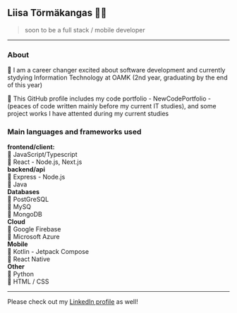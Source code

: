 ## Liisa Törmäkangas :ok_woman:
> soon to be a full stack / mobile developer

---

### About

🌱 I am a career changer excited about software development and currently stydying Information Technology at OAMK (2nd year, graduating by the end of this year)

🌱 This GitHub profile includes my code portfolio - NewCodePortfolio - (peaces of code written mainly before my current IT studies), and some project works I have attented during my current studies

### Main languages and frameworks used

**frontend/client:**  
💬 JavaScript/Typescript  
💬 React - Node.js, Next.js  
**backend/api**  
💬 Express - Node.js  
💬 Java  
**Databases**  
💬 PostGreSQL  
💬 MySQ  
💬 MongoDB  
**Cloud**  
💬 Google Firebase  
💬 Microsoft Azure  
**Mobile**  
💬 Kotlin - Jetpack Compose  
💬 React Native  
**Other**  
💬 Python  
💬 HTML / CSS  

---

Please check out my [LinkedIn profile](https://www.linkedin.com/in/liisa-t%C3%B6rm%C3%A4kangas-65a784239/) as well!


